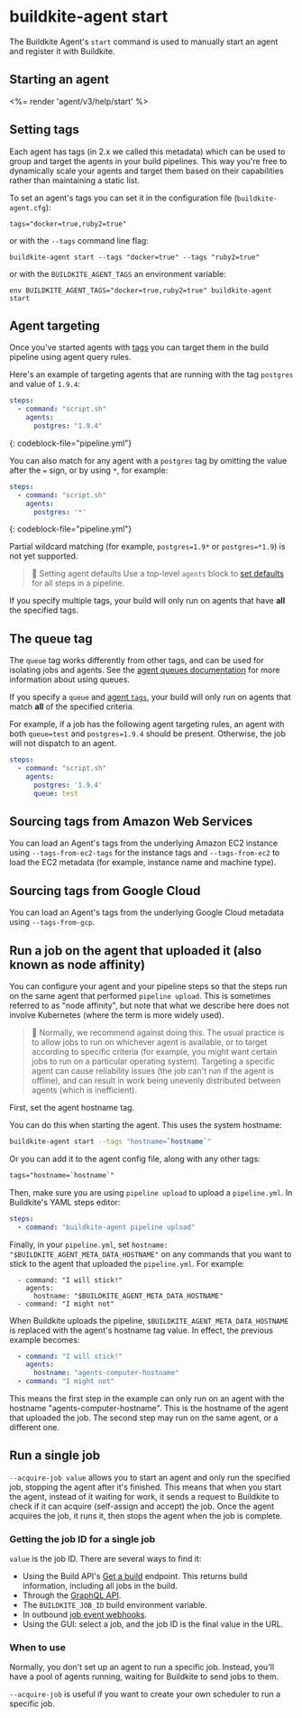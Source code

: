 # buildkite-agent start

The Buildkite Agent's `start` command is used to manually start an agent and register it with Buildkite.

## Starting an agent

<%= render 'agent/v3/help/start' %>

## Setting tags

Each agent has tags (in 2.x we called this metadata) which can be used to group and target the agents in your build pipelines. This way you're free to dynamically scale your agents and target them based on their capabilities rather than maintaining a static list.

To set an agent's tags you can set it in the configuration file (`buildkite-agent.cfg`):

```
tags="docker=true,ruby2=true"
```

or with the `--tags` command line flag:

```
buildkite-agent start --tags "docker=true" --tags "ruby2=true"
```

or with the `BUILDKITE_AGENT_TAGS` an environment variable:

```
env BUILDKITE_AGENT_TAGS="docker=true,ruby2=true" buildkite-agent start
```

## Agent targeting

Once you've started agents with [tags](#setting-tags) you can target them in the build pipeline using agent query rules.

Here's an example of targeting agents that are running with the tag `postgres` and value of `1.9.4`:

```yaml
steps:
  - command: "script.sh"
    agents:
      postgres: "1.9.4"
```
{: codeblock-file="pipeline.yml"}

You can also match for any agent with a `postgres` tag by omitting the value after the `=` sign, or by using `*`, for example:

```yaml
steps:
  - command: "script.sh"
    agents:
      postgres: '*'
```
{: codeblock-file="pipeline.yml"}

Partial wildcard matching (for example, `postgres=1.9*` or `postgres=*1.9`) is not yet supported.

> 📘 Setting agent defaults
> Use a top-level <code>agents</code> block to <a href="/docs/pipelines/configure/defining-steps#step-defaults">set defaults</a> for all steps in a pipeline.

If you specify multiple tags, your build will only run on agents that have **all** the specified tags.

## The queue tag

The `queue` tag works differently from other tags, and can be used for isolating jobs and agents. See the [agent queues documentation](/docs/agent/v3/queues) for more information about using queues.

If you specify a `queue` and [agent `tags`](#agent-targeting), your build will only run on agents that match **all** of the specified criteria.

For example, if a job has the following agent targeting rules, an agent with both `queue=test` and `postgres=1.9.4` should be present. Otherwise, the job will not dispatch to an agent.

```yaml
steps:
  - command: "script.sh"
    agents:
      postgres: '1.9.4'
      queue: test
```

## Sourcing tags from Amazon Web Services

You can load an Agent's tags from the underlying Amazon EC2 instance using `--tags-from-ec2-tags` for the instance tags and `--tags-from-ec2` to load the EC2 metadata (for example, instance name and machine type).

## Sourcing tags from Google Cloud

You can load an Agent's tags from the underlying Google Cloud metadata using `--tags-from-gcp`.

## Run a job on the agent that uploaded it (also known as node affinity)

You can configure your agent and your pipeline steps so that the steps run on the same agent that performed `pipeline upload`. This is sometimes referred to as "node affinity", but note that what we describe here does not involve Kubernetes (where the term is more widely used).

> 📘 Normally, we recommend against doing this. The usual practice is to allow jobs to run on whichever agent is available, or to target according to specific criteria (for example, you might want certain jobs to run on a particular operating system). Targeting a specific agent can cause reliability issues (the job can't run if the agent is offline), and can result in work being unevenly distributed between agents (which is inefficient).

First, set the agent hostname tag.

You can do this when starting the agent. This uses the system hostname:

```sh
buildkite-agent start --tags "hostname=`hostname`"
```

Or you can add it to the agent config file, along with any other tags:

```txt
tags="hostname=`hostname`"
```

Then, make sure you are using `pipeline upload` to upload a `pipeline.yml`. In Buildkite's YAML steps editor:

```yaml
steps:
  - command: "buildkite-agent pipeline upload"
```

Finally, in your `pipeline.yml`, set `hostname: "$BUILDKITE_AGENT_META_DATA_HOSTNAME"` on any commands that you want to stick to the agent that uploaded the `pipeline.yml`. For example:

```yamlsteps:
  - command: "I will stick!"
    agents:
      hostname: "$BUILDKITE_AGENT_META_DATA_HOSTNAME"
  - command: "I might not"
```

When Buildkite uploads the pipeline, `$BUILDKITE_AGENT_META_DATA_HOSTNAME` is replaced with the agent's hostname tag value. In effect, the previous example becomes:

```yaml
  - command: "I will stick!"
    agents:
      hostname: "agents-computer-hostname"
  - command: "I might not"
```

This means the first step in the example can only run on an agent with the hostname "agents-computer-hostname". This is the hostname of the agent that uploaded the job. The second step may run on the same agent, or a different one.


## Run a single job

`--acquire-job value` allows you to start an agent and only run the specified job, stopping the agent after it's finished. This means that when you start the agent, instead of it waiting for work, it sends a request to Buildkite to check if it can acquire (self-assign and accept) the job. Once the agent acquires the job, it runs it, then stops the agent when the job is complete.

### Getting the job ID for a single job

`value` is the job ID. There are several ways to find it:

* Using the Build API's [Get a build](/docs/apis/rest-api/builds#get-a-build) endpoint. This returns build information, including all jobs in the build.
* Through the [GraphQL API](/docs/apis/graphql_api).
* The `BUILDKITE_JOB_ID` build environment variable.
* In outbound [job event webhooks](/docs/apis/webhooks/job_events).
* Using the GUI: select a job, and the job ID is the final value in the URL.

### When to use

Normally, you don't set up an agent to run a specific job. Instead, you'll have a pool of agents running, waiting for Buildkite to send jobs to them.

`--acquire-job` is useful if you want to create your own scheduler to run a specific job.
